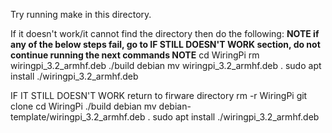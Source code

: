 Try running make in this directory.

If it doesn't work/it cannot find the directory then do the following:
**NOTE if any of the below steps fail, go to IF STILL DOESN'T WORK section, do not continue running the next commands NOTE**
cd WiringPi
rm wiringpi_3.2_armhf.deb
./build debian
mv wiringpi_3.2_armhf.deb .
sudo apt install ./wiringpi_3.2_armhf.deb



IF IT STILL DOESN'T WORK
return to firware directory
rm -r WiringPi
git clone 
cd WiringPi
./build debian
mv debian-template/wiringpi_3.2_armhf.deb .
sudo apt install ./wiringpi_3.2_armhf.deb 
